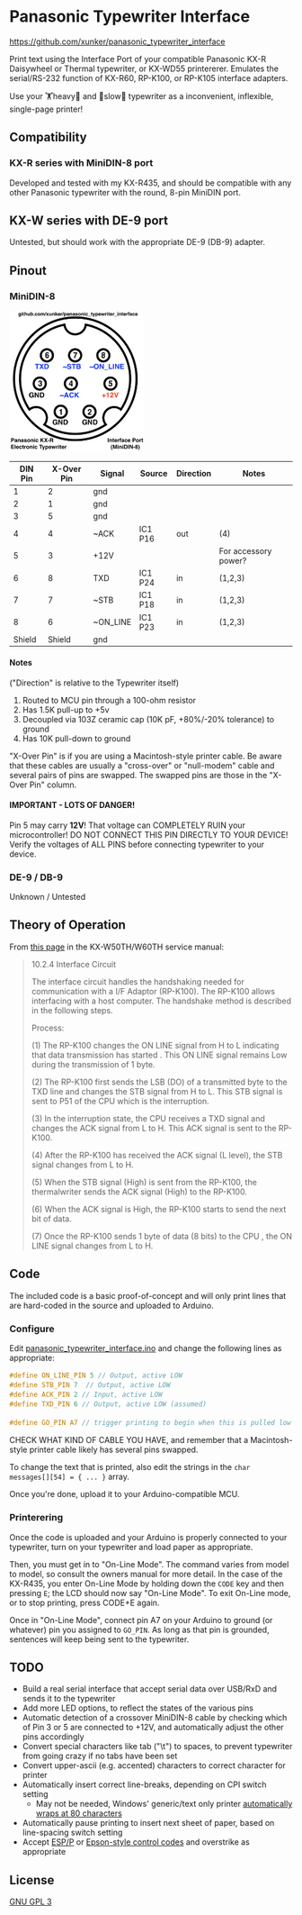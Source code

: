 # Panasonic Typewriter Interface

https://github.com/xunker/panasonic_typewriter_interface

Print text using the Interface Port of your compatible Panasonic KX-R Daisywheel
or Thermal typewriter, or KX-WD55 printererer. Emulates the serial/RS-232 function of KX-R60, RP-K100, or RP-K105 interface adapters.

Use your 🏋️heavy🥌 and 🐢slow🐌 typewriter as a inconvenient, inflexible, single-page printer!

## Compatibility

### KX-R series with MiniDIN-8 port

Developed and tested with my KX-R435, and should be compatible with any other
Panasonic typewriter with the round, 8-pin MiniDIN port.

## KX-W series with DE-9 port

Untested, but should work with the appropriate DE-9 (DB-9) adapter.

## Pinout

### MiniDIN-8

<img src="./kxr-minidin8.png" height="250" alt="Panasonic KX-R MiniDIN-8 interface port pinout">

DIN Pin | X-Over Pin | Signal   | Source  | Direction | Notes
--------|------------|----------|---------|-----------|---------------------
1       |          2 | gnd      |         |           |
2       |          1 | gnd      |         |           |
3       |          5 | gnd      |         |           |
4       |          4 | ~ACK     | IC1 P16 | out       | (4)
5       |          3 | +12V     |         |           | For accessory power?
6       |          8 | TXD      | IC1 P24 | in        | (1,2,3)
7       |          7 | ~STB     | IC1 P18 | in        | (1,2,3)
8       |          6 | ~ON_LINE | IC1 P23 | in        | (1,2,3)
Shield  |     Shield | gnd      |         |           |

#### Notes

("Direction" is relative to the Typewriter itself)

1. Routed to MCU pin through a 100-ohm resistor
2. Has 1.5K pull-up to +5v
3. Decoupled via 103Z ceramic cap (10K pF, +80%/-20% tolerance) to ground
4. Has 10K pull-down to ground

"X-Over Pin" is if you are using a Macintosh-style printer cable. Be aware that
these cables are usually a "cross-over" or "null-modem" cable and several pairs
of pins are swapped. The swapped pins are those in the "X-Over Pin" column.

#### IMPORTANT - LOTS OF DANGER!

Pin 5 may carry **12V**! That voltage can COMPLETELY RUIN your microcontroller!
DO NOT CONNECT THIS PIN DIRECTLY TO YOUR DEVICE! Verify the voltages of ALL PINS before connecting typewriter to your device.

### DE-9 / DB-9

Unknown / Untested

## Theory of Operation

From [this page](panasonic_rp-k100_interface_circuit) in the KX-W50TH/W60TH
service manual:

> 10.2.4 Interface Circuit
>
> The interface circuit handles the handshaking needed for communication with a
> I/F Adaptor (RP-K100). The RP-K100 allows interfacing with a host computer.
> The handshake method is described in the following steps.
>
> Process:
>
> (1) The RP-K100 changes the ON LINE signal from H to L indicating that data
> transmission has started . This ON LINE signal remains Low during the
> transmission of 1 byte.
>
> (2) The RP-K100 first sends the LSB (DO) of a transmitted byte to the TXD line
> and changes the STB signal from H to L. This STB signal is sent to P51 of the
> CPU which is the interruption.
>
> (3) In the interruption state, the CPU receives a TXD signal and changes the
> ACK signal from L to H. This ACK signal is sent to the RP-K100.
>
> (4) After the RP-K100 has received the ACK signal (L level), the STB signal
> changes from L to H.
>
> (5) When the STB signal (High) is sent from the RP-K100, the thermalwriter
> sends the ACK signal (High) to the RP-K100.
>
> (6) When the ACK signal is High, the RP-K100 starts to send the next bit of
> data.
>
> (7) Once the RP-K100 sends 1 byte of data (8 bits) to the CPU , the ON LINE
> signal changes from L to H.

## Code

The included code is a basic proof-of-concept and will only print lines that are
hard-coded in the source and uploaded to Arduino.

### Configure

Edit [panasonic_typewriter_interface.ino](./panasonic_typewriter_interface.ino)
and change the following lines as appropriate:

```c
#define ON_LINE_PIN 5 // Output, active LOW
#define STB_PIN 7  // Output, active LOW
#define ACK_PIN 2 // Input, active LOW
#define TXD_PIN 6 // Output, active LOW (assumed)

#define GO_PIN A7 // trigger printing to begin when this is pulled low
```

CHECK WHAT KIND OF CABLE YOU HAVE, and remember that a Macintosh-style printer
cable likely has several pins swapped.

To change the text that is printed, also edit the strings in the
`char messages[][54] = { ... }` array.

Once you're done, upload it to your Arduino-compatible MCU.

### Printerering

Once the code is uploaded and your Arduino is properly connected to your
typewriter, turn on your typewriter and load paper as appropriate.

Then, you must get in to "On-Line Mode". The command varies from model to model,
so consult the owners manual for more detail. In the case of the KX-R435, you
enter On-Line Mode by holding down the `CODE` key and then pressing `E`; the LCD
should now say "On-Line Mode". To exit On-Line mode, or to stop printing, press
CODE+E again.

Once in "On-Line Mode", connect pin A7 on your Arduino to ground (or whatever)
pin you assigned to `GO_PIN`. As long as that pin is grounded, sentences will
keep being sent to the typewriter.

## TODO

* Build a real serial interface that accept serial data over USB/RxD and sends
  it to the typewriter
* Add more LED options, to reflect the states of the various pins
* Automatic detection of a crossover MiniDIN-8 cable by checking which of
  Pin 3 or 5 are connected to +12V, and automatically adjust the other pins accordingly
* Convert special characters like tab ("\t") to spaces, to prevent typewriter
  from going crazy if no tabs have been set
* Convert upper-ascii (e.g. accented) characters to correct character for
  printer
* Automatically insert correct line-breaks, depending on CPI switch setting
  - May not be needed, Windows' generic/text only printer [automatically wraps
  at 80 characters](https://support.microsoft.com/en-us/topic/printing-wide-carriage-with-generic-text-only-print-driver-3bdb3c49-abdd-597d-6416-5d460efab182)
* Automatically pause printing to insert next sheet of paper, based on
  line-spacing switch setting
* Accept [ESP/P](https://en.wikipedia.org/wiki/ESC/P) or
  [Epson-style control codes](https://stackoverflow.com/questions/6025191/what-characters-do-you-send-to-a-generic-text-only-printer-to-print-bolded-and)
  and overstrike as appropriate

## License

[GNU GPL 3](LICENSE)